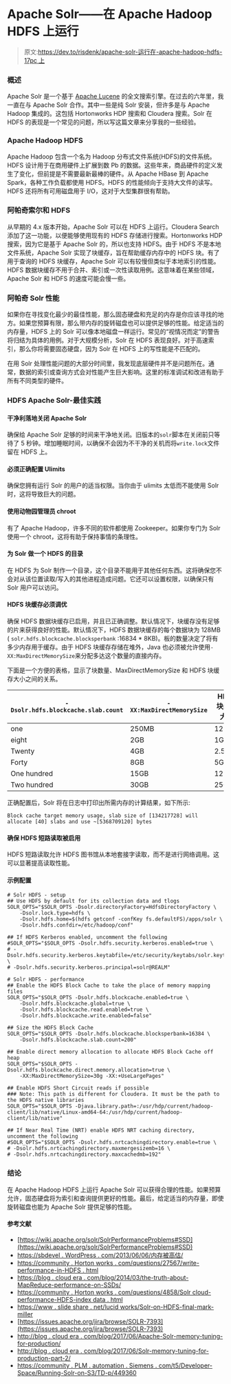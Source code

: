 # Apache Solr——在 Apache Hadoop HDFS 上运行

> 原文:[https://dev.to/risdenk/apache-solr-运行在-apache-hadoop-hdfs-17pc 上](https://dev.to/risdenk/apache-solr---running-on-apache-hadoop-hdfs-17pc)

### 概述

Apache Solr 是一个基于 [Apache Lucene](https://lucene.apache.org/solr/) 的全文搜索引擎。在过去的六年里，我一直在与 Apache Solr 合作。其中一些是纯 Solr 安装，但许多是与 Apache Hadoop 集成的。这包括 Hortonworks HDP 搜索和 Cloudera 搜索。Solr 在 HDFS 的表现是一个常见的问题，所以写这篇文章来分享我的一些经验。

### Apache Hadoop HDFS

Apache Hadoop 包含一个名为 Hadoop 分布式文件系统(HDFS)的文件系统。HDFS 设计用于在商用硬件上扩展到数 Pb 的数据。这些年来，商品硬件的定义发生了变化，但前提是不需要最新最棒的硬件。从 Apache HBase 到 Apache Spark，各种工作负载都使用 HDFS。HDFS 的性能倾向于支持大文件的读写。HDFS 还将所有可用磁盘用于 I/O，这对于大型集群很有帮助。

### 阿帕奇索尔和 HDFS

从早期的 4.x 版本开始，Apache Solr 可以在 HDFS 上运行。Cloudera Search 添加了这一功能，以便能够使用现有的 HDFS 存储进行搜索。Hortonworks HDP 搜索，因为它是基于 Apache Solr 的，所以也支持 HDFS。由于 HDFS 不是本地文件系统，Apache Solr 实现了块缓存，旨在帮助缓存内存中的 HDFS 块。有了用于查询的 HDFS 块缓存，Apache Solr 可以有较慢但类似于本地索引的性能。HDFS 数据块缓存不用于合并、索引或一次性读取用例。这意味着在某些领域，Apache Solr 和 HDFS 的速度可能会慢一些。

### 阿帕奇 Solr 性能

如果你在寻找变化最少的最佳性能，那么固态硬盘和充足的内存是你应该寻找的地方。如果您预算有限，那么带内存的旋转磁盘也可以提供足够的性能。给定适当的内存量，HDFS 上的 Solr 可以像本地磁盘一样运行。常见的“视情况而定”的警告将归结为具体的用例。对于大规模分析，Solr 在 HDFS 表现良好。对于高速索引，那么你将需要固态硬盘，因为 Solr 在 HDFS 上的写性能是不匹配的。

在用 Solr 处理性能问题的大部分时间里，我发现底层硬件并不是问题所在。通常，数据的索引或查询方式会对性能产生巨大影响。这里的标准调试和改进有助于所有不同类型的硬件。

### HDFS Apache Solr-最佳实践

#### 干净利落地关闭 Apache Solr

确保给 Apache Solr 足够的时间来干净地关闭。旧版本的`solr`脚本在关闭前只等待了 5 秒钟。增加睡眠时间，以确保不会因为不干净的关机而将`write.lock`文件留在 HDFS 上。

#### 必须正确配置 Ulimits

确保您拥有运行 Solr 的用户的适当权限。当你由于 ulimits 太低而不能使用 Solr 时，这将导致巨大的问题。

#### 使用动物园管理员 chroot

有了 Apache Hadoop，许多不同的软件都使用 Zookeeper。如果你专门为 Solr 使用一个 chroot，这将有助于保持事情的条理性。

#### 为 Solr 做一个 HDFS 的目录

在 HDFS 为 Solr 制作一个目录，这个目录不能用于其他任何东西。这将确保您不会对从该位置读取/写入的其他进程造成问题。它还可以设置权限，以确保只有 Solr 用户可以访问。

#### HDFS 块缓存必须调优

确保 HDFS 数据块缓存已启用，并且已正确调整。默认情况下，块缓存没有足够的片来获得良好的性能。默认情况下，HDFS 数据块缓存的每个数据块为 128MB ( `solr.hdfs.blockcache.blocksperbank` :16834 * 8KB)。板的数量决定了将有多少内存用于缓存。由于 HDFS 块缓存存储在堆外，Java 也必须被允许使用`-XX:MaxDirectMemorySize`来分配多达这个数量的直接内存。

下面是一个方便的表格，显示了块数量、MaxDirectMemorySize 和 HDFS 块缓存大小之间的关系。

| `-Dsolr.hdfs.blockcache.slab.count` | `-XX:MaxDirectMemorySize` | HDFS 块缓存大小 |
| --- | --- | --- |
| one | 250MB | 128MB |
| eight | 2GB | 1GB |
| Twenty | 4GB | 2.5GB |
| Forty | 8GB | 5GB |
| One hundred | 15GB | 12.5GB |
| Two hundred | 30GB | 25GB |

正确配置后，Solr 将在日志中打印出所需内存的计算结果，如下所示:

```
Block cache target memory usage, slab size of [134217728] will allocate [40] slabs and use ~[5368709120] bytes 
```

#### 确保 HDFS 短路读取被启用

HDFS 短路读取允许 HDFS 图书馆从本地套接字读取，而不是进行网络调用。这可以显著提高读取性能。

#### 示例配置

```
# Solr HDFS - setup
## Use HDFS by default for its collection data and tlogs
SOLR_OPTS="$SOLR_OPTS -Dsolr.directoryFactory=HdfsDirectoryFactory \
    -Dsolr.lock.type=hdfs \
    -Dsolr.hdfs.home=$(hdfs getconf -confKey fs.defaultFS)/apps/solr \
    -Dsolr.hdfs.confdir=/etc/hadoop/conf"

## If HDFS Kerberos enabled, uncomment the following
#SOLR_OPTS="$SOLR_OPTS -Dsolr.hdfs.security.kerberos.enabled=true \
# -Dsolr.hdfs.security.kerberos.keytabfile=/etc/security/keytabs/solr.keytab \
# -Dsolr.hdfs.security.kerberos.principal=solr@REALM"

# Solr HDFS - performance
## Enable the HDFS Block Cache to take the place of memory mapping files
SOLR_OPTS="$SOLR_OPTS -Dsolr.hdfs.blockcache.enabled=true \
    -Dsolr.hdfs.blockcache.global=true \
    -Dsolr.hdfs.blockcache.read.enabled=true \
    -Dsolr.hdfs.blockcache.write.enabled=false"

## Size the HDFS Block Cache
SOLR_OPTS="$SOLR_OPTS -Dsolr.hdfs.blockcache.blocksperbank=16384 \
    -Dsolr.hdfs.blockcache.slab.count=200"

## Enable direct memory allocation to allocate HDFS Block Cache off heap
SOLR_OPTS="$SOLR_OPTS -Dsolr.hdfs.blockcache.direct.memory.allocation=true \
    -XX:MaxDirectMemorySize=30g -XX:+UseLargePages"

## Enable HDFS Short Circuit reads if possible
### Note: This path is different for Cloudera. It must be the path to the HDFS native libraries
SOLR_OPTS="$SOLR_OPTS -Djava.library.path=:/usr/hdp/current/hadoop-client/lib/native/Linux-amd64-64:/usr/hdp/current/hadoop-client/lib/native"

## If Near Real Time (NRT) enable HDFS NRT caching directory, uncomment the following
#SOLR_OPTS="$SOLR_OPTS -Dsolr.hdfs.nrtcachingdirectory.enable=true \
# -Dsolr.hdfs.nrtcachingdirectory.maxmergesizemb=16 \
# -Dsolr.hdfs.nrtcachingdirectory.maxcachedmb=192" 
```

### 结论

在 Apache Hadoop HDFS 上运行 Apache Solr 可以获得合理的性能。如果预算允许，固态硬盘将为索引和查询提供更好的性能。最后，给定适当的内存量，即使旋转磁盘也能为 Apache Solr 提供足够的性能。

#### 参考文献

*   [https://wiki.apache.org/solr/SolrPerformanceProblems#SSD](https://wiki.apache.org/solr/SolrPerformanceProblems#SSD)
*   [https://sbdevel . WordPress . com/2013/06/06/内存被高估/](https://sbdevel.wordpress.com/2013/06/06/memory-is-overrated/)
*   [https://community . Horton works . com/questions/27567/write-performance-in-HDFS . html](https://community.hortonworks.com/questions/27567/write-performance-in-hdfs.html)
*   [https://blog . cloud era . com/blog/2014/03/the-truth-about-MapReduce-performance-on-SSDs/](https://blog.cloudera.com/blog/2014/03/the-truth-about-mapreduce-performance-on-ssds/)
*   [https://community . Horton works . com/questions/4858/Solr cloud-performance-HDFS-index data . html](https://community.hortonworks.com/questions/4858/solrcloud-performance-hdfs-indexdata.html)
*   [https://www . slide share . net/lucid works/Solr-on-HDFS-final-mark-miller](https://www.slideshare.net/lucidworks/solr-on-hdfs-final-mark-miller)
*   [https://issues.apache.org/jira/browse/SOLR-7393](https://issues.apache.org/jira/browse/SOLR-7393)
*   [http://blog . cloud era . com/blog/2017/06/Apache-Solr-memory-tuning-for-production/](http://blog.cloudera.com/blog/2017/06/apache-solr-memory-tuning-for-production/)
*   [http://blog . cloud era . com/blog/2017/06/Solr-memory-tuning-for-production-part-2/](http://blog.cloudera.com/blog/2017/06/solr-memory-tuning-for-production-part-2/)
*   [https://community . PLM . automation . Siemens . com/t5/Developer-Space/Running-Solr-on-S3/TD-p/449360](https://community.plm.automation.siemens.com/t5/Developer-Space/Running-Solr-on-S3/td-p/449360)